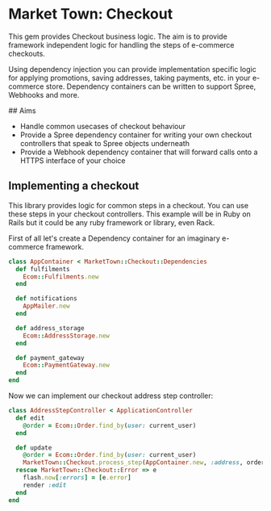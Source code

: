 # Market Town: Checkout

This gem provides Checkout business logic. The aim is to provide
framework independent logic for handling the steps of e-commerce
checkouts.

Using dependency injection you can provide implementation specific
logic for applying promotions, saving addresses, taking payments,
etc. in your e-commerce store. Dependency containers can be written
to support Spree, Webhooks and more.

## Aims

 - Handle common usecases of checkout behaviour
 - Provide a Spree dependency container for writing your own
   checkout controllers that speak to Spree objects underneath
 - Provide a Webhook dependency container that will forward calls
   onto a HTTPS interface of your choice

## Implementing a checkout

This library provides logic for common steps in a checkout. You can
use these steps in your checkout controllers. This example will be
in Ruby on Rails but it could be any ruby framework or library,
even Rack.

First of all let's create a Dependency container for an imaginary
e-commerce framework.

``` ruby
class AppContainer < MarketTown::Checkout::Dependencies
  def fulfilments
    Ecom::Fulfilments.new
  end

  def notifications
    AppMailer.new
  end

  def address_storage
    Ecom::AddressStorage.new
  end

  def payment_gateway
    Ecom::PaymentGateway.new
  end
end
```

Now we can implement our checkout address step controller:

``` ruby
class AddressStepController < ApplicationController
  def edit
    @order = Ecom::Order.find_by(user: current_user)
  end

  def update
    @order = Ecom::Order.find_by(user: current_user)
    MarketTown::Checkout.process_step(AppContainer.new, :address, order.to_h)
  rescue MarketTown::Checkout::Error => e
    flash.now[:errors] = [e.error]
    render :edit
  end
end
```
